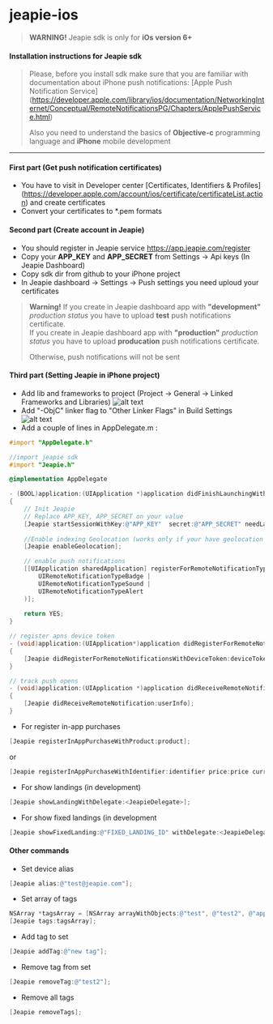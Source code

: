 jeapie-ios
==========

> <b>WARNING!</b> Jeapie sdk is only for <b>iOs version 6+</b>

#### Installation instructions for Jeapie sdk

> Please, before you install sdk make sure that you are familiar with documentation about iPhone push notifications:
>  [Apple Push Notification Service] (https://developer.apple.com/library/ios/documentation/NetworkingInternet/Conceptual/RemoteNotificationsPG/Chapters/ApplePushService.html)
>
> Also you need to understand the basics of <b>Objective-c</b> programming language and <b>iPhone</b> mobile development

---

#### First part (Get push notification certificates)
* You have to visit in Developer center [Certificates, Identifiers & Profiles] (https://developer.apple.com/account/ios/certificate/certificateList.action) and create certificates
* Convert your certificates to *.pem formats

#### Second part (Create account in Jeapie)

* You should register in Jeapie service  https://app.jeapie.com/register
* Copy your <b>APP_KEY</b> and <b>APP_SECRET</b> from Settings -> Api keys (In Jeapie Dashboard)
* Copy sdk dir from github to your iPhone project
* In Jeapie dashboard -> Settings -> Push settings you need uploud your certificates

> <b>Warning!</b> If you create in Jeapie dashboard app with <b>"development"</b> <i>production status</i> you have to upload <b>test</b> push notifications certificate.<br>
> If you create in Jeapie dashboard app with <b>"production"</b> <i>production status</i> you have to upload   <b>producation</b> push notifications certificate.
>
> Otherwise, push notifications will not be sent


#### Third part (Setting Jeapie in iPhone project)


* Add lib and frameworks to project (Project -> General -> Linked Frameworks and Libraries)
![alt text](http://content.screencast.com/users/skiff223/folders/Jing/media/53b6f32b-86fe-4830-bd1b-cdb63d9ba906/00000031.png "Linked Frameworks and Libraries")
* Add "-ObjC" linker flag to "Other Linker Flags" in Build Settings
![alt text](http://content.screencast.com/users/skiff223/folders/Jing/media/4ed05e39-c539-4971-8c07-6bdda7d4d9b8/00000033.png "Other Linker Flags")
* Add a couple of lines in AppDelegate.m :

```objectivec
#import "AppDelegate.h"

//import jeapie sdk
#import "Jeapie.h"

@implementation AppDelegate

- (BOOL)application:(UIApplication *)application didFinishLaunchingWithOptions:(NSDictionary *)launchOptions
{
    // Init Jeapie
    // Replace APP_KEY, APP_SECRET on your value
    [Jeapie startSessionWithKey:@"APP_KEY"  secret:@"APP_SECRET" needLandings:YES launchOptions:launchOptions];
    
    //Enable indexing Geolocation (works only if your have geolocation permissions!)
    [Jeapie enableGeolocation];

    // enable push notifications
    [[UIApplication sharedApplication] registerForRemoteNotificationTypes:(
        UIRemoteNotificationTypeBadge | 
        UIRemoteNotificationTypeSound | 
        UIRemoteNotificationTypeAlert
    )];
    
    return YES;
}

// register apns device token
- (void)application:(UIApplication*)application didRegisterForRemoteNotificationsWithDeviceToken:(NSData*)deviceToken
{
    [Jeapie didRegisterForRemoteNotificationsWithDeviceToken:deviceToken];
}

// track push opens
- (void)application:(UIApplication *)application didReceiveRemoteNotification:(NSDictionary *)userInfo
{
    [Jeapie didReceiveRemoteNotification:userInfo];
}
```

* For register in-app purchases

```objectivec
[Jeapie registerInAppPurchaseWithProduct:product];
```
or
```objectivec
[Jeapie registerInAppPurchaseWithIdentifier:identifier price:price currency:currency];
```

* For show landings (in development)

```objectivec
[Jeapie showLandingWithDelegate:<JeapieDelegate>];
```
* For show fixed landings (in development

```objectivec
[Jeapie showFixedLanding:@"FIXED_LANDING_ID" withDelegate:<JeapieDelegate>];
```


#### Other commands
* Set device alias
```objectivec
[Jeapie alias:@"test@jeapie.com"];
```
* Set array of tags
```objectivec
NSArray *tagsArray = [NSArray arrayWithObjects:@"test", @"test2", @"apple", nil];
[Jeapie tags:tagsArray];
```
* Add tag to set
```objectivec
[Jeapie addTag:@"new tag"];
```
* Remove tag from set
```objectivec
[Jeapie removeTag:@"test2"];
```
* Remove all tags
```objectivec
[Jeapie removeTags];
```
